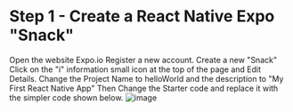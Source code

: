 # Step 1 - Create a React Native Expo "Snack"
Open the website Expo.io Register a new account.
Create a new "Snack" 
Click on the "i" information small icon at the top of the page and Edit Details. Change the Project Name to helloWorld and the description to "My First React Native App"
Then Change the Starter code and replace it with the simpler code shown below.
![image](https://github.com/user-attachments/assets/ce887abc-c2ed-424a-946a-46e366be99b1)
